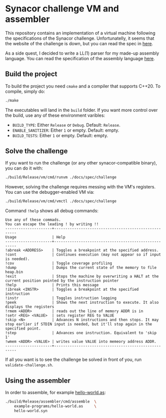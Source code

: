 # Synacor challenge VM and assembler

This repository contains an implementation of a virtual machine following the specifications of the Synacor challenge.
Unfortunatelly, it seems that the website of the challenge is down, but you can read the spec in [here](./docs/spec/spec.txt).

As a side quest, I decided to write a LL(1) parser for my made-up assembly language. You can read the specification of the assembly language [here](./docs/assembly/assembly.md).

## Build the project
To build the project you need `cmake` and a compiler that supports C++20. To compile, simply do:
```bash
./make
```

The executables will land in the `build` folder. If you want more control over the build, use any of these environment varibles:
- `BUILD_TYPE`: Either `Release` or `Debug`. Default: `Release`.
- `ENABLE_SANITIZER`: Either `1` or empty. Default: empty.
- `BUILD_TESTS`: Either `1` or empty. Default: empty.

## Solve the challenge
If you want to run the challenge (or any other synacor-compatible binary), you can do it with:
```bash
./build/Release/vm/cmd/runvm ./docs/spec/challenge
```

However, solving the challenge requires messing with the VM's registers. You can use the debugger-enabled VM via:
```bash
./build/Release/vm/cmd/vmctl ./docs/spec/challenge
```

Command `!help` shows all debug commands:
```
Use any of these commads.
You can escape the leading ! by writing !!
---------------------+-----------------------------------------------------
Usage                | Help
---------------------+-----------------------------------------------------
!abreak <ADDRESS>    | Toggles a breakpoint at the specified address.
!cont                | Continues execution (may not appear so if input is needed).
!cov                 | Toggle coverage profiling
!dump                | Dumps the current state of the memory to file heap.bin
!exit                | Stops the machine by overwriting a HALT at the current position pointed by the instruction pointer
!help                | Prints this message
!ibreak <INSTR>      | Toggles a breakpoint at the specified instruction
!instr               | Toggles instruction logging
!peek                | Shows the next instruction to execute. It also displays the registers
!rmem <ADDR>         | reads out the line of memory ADDR is in
!setr <REG> <VALUE>  | sets register REG to VALUE
!skip <N>            | Advances N instructions and then stops. It may stop earlier if STDIN input is needed, but it'll stop again in the specified point.
!step                | Advances one instruction. Equivalent to 'skip 1'
!wmem <ADDR> <VALUE> | writes value VALUE into memeory address ADDR.
---------------------+-----------------------------------------------------
```

If all you want is to see the challenge be solved in front of you, run `validate-challenge.sh`.

## Using the assembler
In order to assemble, for example [hello-world.as](./example-programs/hello-world.as):
```bash
./build/Release/assembler/cmd/assemble  \
    example-programs/hello-world.as     \
    hello-world.syn
```
